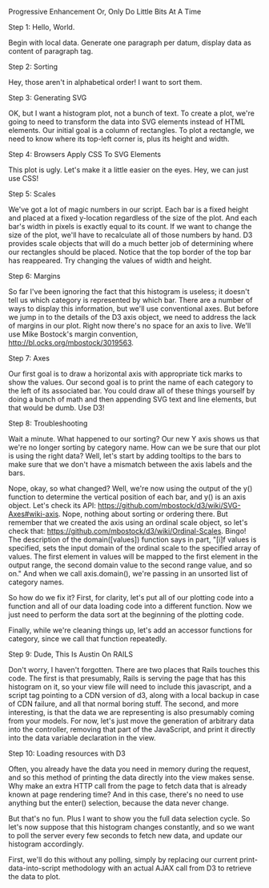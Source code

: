 Progressive Enhancement
Or, Only Do Little Bits At A Time

Step 1: Hello, World.

Begin with local data. Generate one paragraph per datum, display data as content of paragraph tag.

Step 2: Sorting

Hey, those aren't in alphabetical order! I want to sort them.

Step 3: Generating SVG

OK, but I want a histogram plot, not a bunch of text. To create a plot, we're going to need to transform the data into SVG elements instead of HTML elements. Our initial goal is a column of rectangles. To plot a rectangle, we need to know where its top-left corner is, plus its height and width.

Step 4: Browsers Apply CSS To SVG Elements

This plot is ugly. Let's make it a little easier on the eyes. Hey, we can just use CSS!

Step 5: Scales

We've got a lot of magic numbers in our script. Each bar is a fixed height and placed at a fixed y-location regardless of the size of the plot. And each bar's width in pixels is exactly equal to its count. If we want to change the size of the plot, we'll have to recalculate all of those numbers by hand. D3 provides scale objects that will do a much better job of determining where our rectangles should be placed. Notice that the top border of the top bar has reappeared. Try changing the values of width and height.

Step 6: Margins

So far I've been ignoring the fact that this histogram is useless; it doesn't tell us which category is represented by which bar. There are a number of ways to display this information, but we'll use conventional axes. But before we jump in to the details of the D3 axis object, we need to address the lack of margins in our plot. Right now there's no space for an axis to live. We'll use Mike Bostock's margin convention, http://bl.ocks.org/mbostock/3019563.

Step 7: Axes

Our first goal is to draw a horizontal axis with appropriate tick marks to show the values. Our second goal is to print the name of each category to the left of its associated bar. You could draw all of these things yourself by doing a bunch of math and then appending SVG text and line elements, but that would be dumb. Use D3!

Step 8: Troubleshooting

Wait a minute. What happened to our sorting? Our new Y axis shows us that we're no longer sorting by category name. How can we be sure that our plot is using the right data? Well, let's start by adding tooltips to the bars to make sure that we don't have a mismatch between the axis labels and the bars.

Nope, okay, so what changed? Well, we're now using the output of the y() function to determine the vertical position of each bar, and y() is an axis object. Let's check its API: https://github.com/mbostock/d3/wiki/SVG-Axes#wiki-axis. Nope, nothing about sorting or ordering there. But remember that we created the axis using an ordinal scale object, so let's check that: https://github.com/mbostock/d3/wiki/Ordinal-Scales. Bingo! The description of the domain([values]) function says in part, "[i]f values is specified, sets the input domain of the ordinal scale to the specified array of values. The first element in values will be mapped to the first element in the output range, the second domain value to the second range value, and so on." And when we call axis.domain(), we're passing in an unsorted list of category names.

So how do we fix it? First, for clarity, let's put all of our plotting code into a function and all of our data loading code into a different function. Now we just need to perform the data sort at the beginning of the plotting code.

Finally, while we're cleaning things up, let's add an accessor functions for category, since we call that function repeatedly.

Step 9: Dude, This Is Austin On RAILS

Don't worry, I haven't forgotten. There are two places that Rails touches this code. The first is that presumably, Rails is serving the page that has this histogram on it, so your view file will need to include this javascript, and a script tag pointing to a CDN version of d3, along with a local backup in case of CDN failure, and all that normal boring stuff. The second, and more interesting, is that the data we are representing is also presumably coming from your models. For now, let's just move the generation of arbitrary data into the controller, removing that part of the JavaScript, and print it directly into the data variable declaration in the view.

Step 10: Loading resources with D3

Often, you already have the data you need in memory during the request, and so this method of printing the data directly into the view makes sense. Why make an extra HTTP call from the page to fetch data that is already known at page rendering time? And in this case, there's no need to use anything but the enter() selection, because the data never change.

But that's no fun. Plus I want to show you the full data selection cycle. So let's now suppose that this histogram changes constantly, and so we want to poll the server every few seconds to fetch new data, and update our histogram accordingly.

First, we'll do this without any polling, simply by replacing our current print-data-into-script methodology with an actual AJAX call from D3 to retrieve the data to plot.
